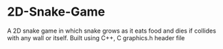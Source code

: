 # 2D-Snake-Game
A 2D snake game in which snake grows as it eats food and dies if collides with any wall or itself. Built using C++, C graphics.h header file
